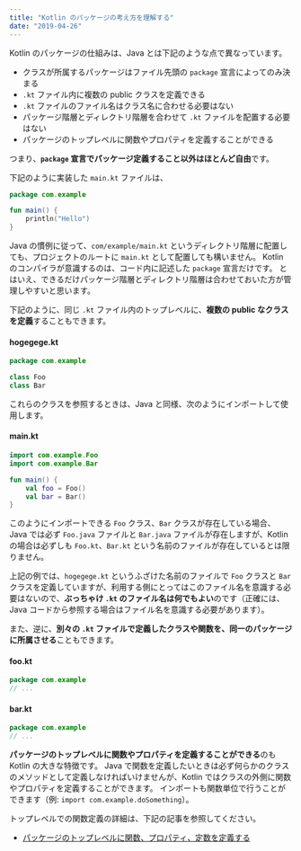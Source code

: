 ```yaml
---
title: "Kotlin のパッケージの考え方を理解する"
date: "2019-04-26"
---
```


Kotlin のパッケージの仕組みは、Java とは下記のような点で異なっています。

* クラスが所属するパッケージはファイル先頭の `package` 宣言によってのみ決まる
* `.kt` ファイル内に複数の public クラスを定義できる
* `.kt` ファイルのファイル名はクラス名に合わせる必要はない
* パッケージ階層とディレクトリ階層を合わせて `.kt` ファイルを配置する必要はない
* パッケージのトップレベルに関数やプロパティを定義することができる

つまり、**`package` 宣言でパッケージ定義すること以外はほとんど自由**です。

下記のように実装した `main.kt` ファイルは、

```kotlin
package com.example

fun main() {
    println("Hello")
}
```

Java の慣例に従って、`com/example/main.kt` というディレクトリ階層に配置しても、プロジェクトのルートに `main.kt` として配置しても構いません。
Kotlin のコンパイラが意識するのは、コード内に記述した `package` 宣言だけです。
とはいえ、できるだけパッケージ階層とディレクトリ階層は合わせておいた方が管理しやすいと思います。

下記のように、同じ `.kt` ファイル内のトップレベルに、**複数の public なクラスを定義**することもできます。

#### hogegege.kt

```kotlin
package com.example

class Foo
class Bar
```

これらのクラスを参照するときは、Java と同様、次のようにインポートして使用します。

#### main.kt

```kotlin
import com.example.Foo
import com.example.Bar

fun main() {
    val foo = Foo()
    val bar = Bar()
}
```

このようにインポートできる `Foo` クラス、`Bar` クラスが存在している場合、Java では必ず `Foo.java` ファイルと `Bar.java` ファイルが存在しますが、Kotlin の場合は必ずしも `Foo.kt`、`Bar.kt` という名前のファイルが存在しているとは限りません。

上記の例では、`hogegege.kt` というふざけた名前のファイルで `Foo` クラスと `Bar` クラスを定義していますが、利用する側にとってはこのファイル名を意識する必要はないので、**ぶっちゃけ `.kt` のファイル名は何でもよい**のです（正確には、Java コードから参照する場合はファイル名を意識する必要があります）。

また、逆に、**別々の `.kt` ファイルで定義したクラスや関数を、同一のパッケージに所属させる**こともできます。

#### foo.kt

```kotlin
package com.example
// ...
```

#### bar.kt

```kotlin
package com.example
// ...
```

**パッケージのトップレベルに関数やプロパティを定義することができる**のも Kotlin の大きな特徴です。
Java で関数を定義したいときは必ず何らかのクラスのメソッドとして定義しなければいけませんが、Kotlin ではクラスの外側に関数やプロパティを定義することができます。
インポートも関数単位で行うことができます（例: `import com.example.doSomething`）。

トップレベルでの関数定義の詳細は、下記の記事を参照してください。

* [パッケージのトップレベルに関数、プロパティ、定数を定義する](./top-level.html)

